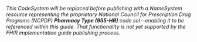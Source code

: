 *This CodeSystem will be replaced before publishing with a NameSystem resource representing the proprietary National Council for Prescription Drug Programs (NCPDP) **Pharmacy Type (955-HR)** code set--enabling it to be referenced within this guide. That functionality is not yet supported by the FHIR implementation guide publishing process.*

<br><br>
